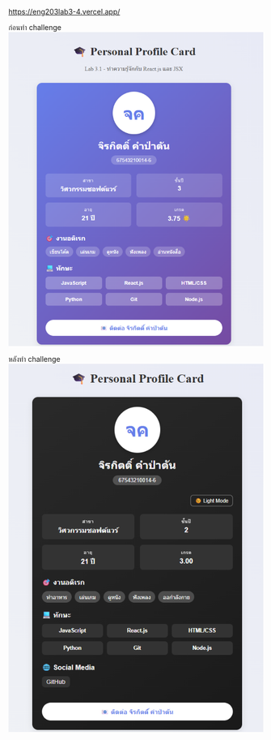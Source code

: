 https://eng203lab3-4.vercel.app/



ก่อนทำ challenge
![alt text](<Screenshot 2025-10-08 110230.png>)

หลังทำ challenge
![alt text](image.png)